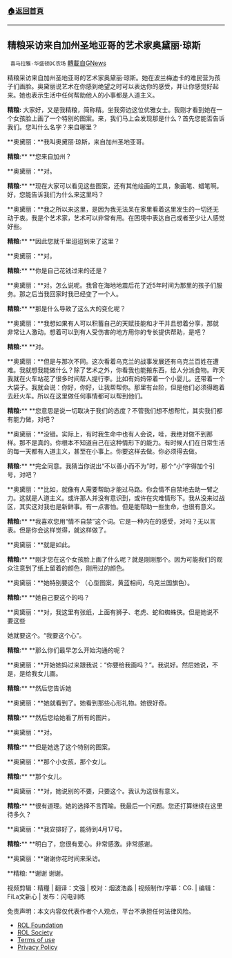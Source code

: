 ###  [:house:返回首頁](https://github.com/ourhimalayas/txt)
---


## 精粮采访来自加州圣地亚哥的艺术家奥黛丽·琼斯
` 喜马拉雅-华盛顿DC农场` [轉載自GNews](https://gnews.org/zh-hans/2296654/)

精粮采访来自加州圣地亚哥的艺术家奥黛丽·琼斯。她在波兰梅迪卡的难民营为孩子们画脸。奥黛丽说艺术在你感到绝望之时可以表达你的感受，并让你感觉好起来。她也表示生活中任何帮助他人的小事都是人道主义。

**精粮:** 大家好，又是我精粮，简称精。坐我旁边这位优雅女士。我刚才看到她在一个女孩脸上画了一个特别的图案。来，我们马上会发现那是什么？首先您能否告诉我们。您叫什么名字？来自哪里？

**奥黛丽：**我叫奥黛丽·琼斯，来自加州圣地亚哥。

**精粮:**** **您来自加州？

**奥黛丽：**对。

**精粮:**** **现在大家可以看见这些图案，还有其他绘画的工具，象画笔、蜡笔啊。好，您能告诉我们为什么来这里吗？

**奥黛丽：**我之所以来这里，是因为我无法呆在家里看着这里发生的一切还无动于衷。我是个艺术家，艺术可以非常有用。在困境中表达自己或者至少让人感觉好些。

**精粮:**** **因此您就千里迢迢到来了这里？

**奥黛丽：**对。

**精粮:**** **你是自己花钱过来的还是？

**奥黛丽：**对。怎么说呢。我曾在海地地震后花了近5年时间为那里的孩子们服务。那之后当我回家时我已经变了一个人。

**精粮:**** **那是什么导致了这么大的变化呢？

**奥黛丽：**我想如果有人可以积蓄自己的天赋技能和才干并且想着分享，那就非常让人激动。想着可以到有人受伤害的地方用你的专长提供帮助，是吧？

**精粮:**** **对。

**奥黛丽：**但是与那次不同。这次看着乌克兰的战事发展还有乌克兰百姓在遭难。我就想我能做什么？除了艺术之外，你看我也能搬东西，给人分派食物。昨天我就在火车站花了很多时间帮人提行李。比如有妈妈带着一个小婴儿。还带着一个大袋子。我就会说：你好，你好，让我帮帮你。那里有台阶，但是他们必须得跑着去赶火车。所以在这里做任何事情都可以帮到他们。

**精粮:**** **您意思是说一切取决于我们的态度？不管我们想不想帮忙，其实我们都有能力做，对吧？

**奥黛丽：**没错。实际上，有时我生命中也有人会说，哇，我绝对做不到那样。那不是真的。你根本不知道自己在这种情形下的能力。有时候人们在日常生活的每一天都有人道主义，甚至在小事上。你要这样去做。你必须得去做。

**精粮:**** **完全同意。我猜当你说出“不以善小而不为”时，那个“小”字得加个引号，对吧？

**奥黛丽：**比如，就像有人需要帮助才能过马路。你会情不自禁地去助一臂之力。这就是人道主义。或许那人并没有意识到，或许在灾难情形下。我从没来过战区，其实这对我也是新鲜事。有一点害怕。但是能帮助一些生命，也很有意义。

**精粮:**** **我喜欢您用“情不自禁”这个词。它是一种内在的感受，对吗？无以言表。但是你会这样觉得，就这样做了。

**奥黛丽：**就是如此。

**精粮:**** **刚才您在这个女孩脸上画了什么呢？就是刚刚那个。因为可能我们的观众注意到了纸上留着的颜色，刚用过的颜色。

**奥黛丽：**她特别要这个 （心型图案，黄蓝相间，乌克兰国旗色）。

**精粮:**** **她自己要这个的吗？

**奥黛丽：**对，我这里有张纸，上面有狮子、老虎、蛇和蜘蛛侠。但是她说不要这些

她就要这个。“我要这个心”。

**精粮:**** **那么你们最早怎么开始沟通的呢？

**奥黛丽：**开始她妈过来跟我说：“你要给我画吗？“。我说好。然后她说，不是，是给我女儿画。

**精粮:**** **然后您告诉她

**奥黛丽：**她就看到了。她看到那些心形礼物。她很好奇。

**精粮:**** **然后您给她看了所有的图片。

**奥黛丽：**对。

**精粮:**** **但是她选了这个特别的图案。

**奥黛丽：**那个小女孩，那个女儿。

**精粮:**** **那个女儿。

**奥黛丽：**对，她说别的不要，只要这个。我认为这很有意义。

**精粮:**** **很有道理。她的选择不言而喻。我最后一个问题。您还打算继续在这里待多久？

**奥黛丽：**我安排好了，能待到4月17号。

**精粮:**** **明白了，您很有爱心。非常感激。非常感谢。

**奥黛丽：**谢谢你花时间来采访。

**精粮: **谢谢 谢谢。





视频剪辑：精糧 | 翻译：文强 | 校对：烟波浩淼 | 视频制作/字幕：CG. | 编辑：FiLa文新心 | 发布：闪电训练

 

免责声明：本文内容仅代表作者个人观点，平台不承担任何法律风险。

- [ROL Foundation](https://rolfoundation.org/)
- [ROL Society](https://rolsociety.org/)
- [Terms of use](https://gnews.org/terms-of-use-3/)
- [Privacy Policy](https://gnews.org/privacy-policy/)

